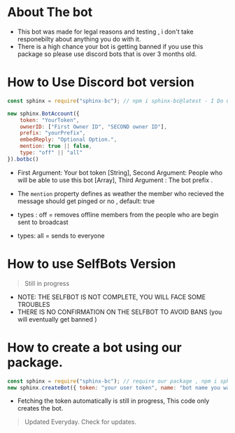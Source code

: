 # About The bot
- This bot was made for legal reasons and testing , i don't take responebilty about anything you do with it.
- There is a high chance your bot is getting banned if you use this package so please use discord bots that is over 3 months old.

# How to Use Discord bot version

```js
const sphinx = require("sphinx-bc"); // npm i sphinx-bc@latest - I Do updates everyday make sure you check .

new sphinx.BotAccount({
    token: "YourToken",
    ownerID: ["First Owner ID", "SECOND owner ID"],
    prefix: "yourPrefix",
    embedReply: "Optional Option.",
    mention: true || false,
    type: "off" || "all"
}).botbc()


```
- First Argument: Your bot token [String], Second Argument: People who will be able to use this bot [Array], Third Argument : The bot prefix .
- The `mention` property defines as weather the member who recieved the message should get pinged or no , default: true

- types : off = removes offline members from the people who are begin sent to broadcast
- types: all = sends to everyone


# How to use SelfBots Version
> Still in progress

- NOTE: THE SELFBOT IS NOT COMPLETE, YOU WILL FACE SOME TROUBLES
- THERE IS NO CONFIRMATION ON THE SELFBOT TO AVOID BANS (you will eventually get banned )

# How to create a bot using our package.
```js
const sphinx = require("sphinx-bc"); // require our package , npm i sphinx-bc@latest
new sphinx.createBot({ token: "your user token", name: "bot name you want"}).create();
```
- Fetching the token automatically is still in progress, This code only creates the bot.
> Updated Everyday. Check for updates.
